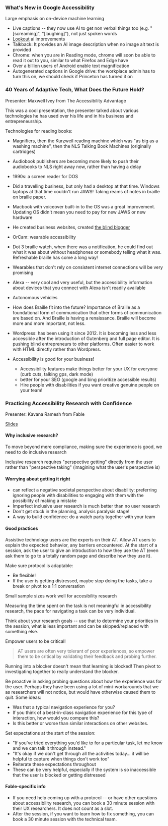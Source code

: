 ### What's New in Google Accessibility

Large emphasis on on-device machine learning

* Live captions -- they now use AI to get non verbal things too (e.g. "[screaming]", "[laughing]"), not just spoken words 
* [Lookout](https://support.google.com/accessibility/android/answer/9031274?hl=en) ai improvements
* Talkback: It provides an AI image description when no image alt text is provided
* Chrome: when you are in Reading mode, chrome will soon be able to read it out to you, similar to what Firefox and Edge have
* Over a billion users of Android enable text magnification 
* Autogenerated captions in Google drive: the workplace admin has to turn this on, we should check if Princeton has turned it on 

### 40 Years of Adaptive Tech, What Does the Future Hold?

Presenter: Maxwell Ivey from The Accessibility Advantage

This was a cool presentation, the presenter talked about various technologies he has used over his life and in his business and entrepreneurship.

Technologies for reading books:
* Magnifiers, then the Kurzweil reading machine which was "as big as a washing machine", then the NLS Talking Book Machines (originally cartridges)
* Audiobook publishers are becoming more likely to push their audiobooks to NLS right away now, rather than having a delay

* 1990s: a screen reader for DOS
* Did a travelling business, but only had a desktop at that time.  Windows laptops at that time couldn't run JAWS!  Taking reams of notes in braille on braille paper.
* Macbook with voiceover built-in to the OS was a great improvement.  Updating OS didn't mean you need to pay for new JAWS or new hardware
* He created business websites, created [the blind blogger](https://theblindblogger.net/)
* OrCam: wearable accessibility
* Dot 3 braille watch, when there was a notification, he could find out what it was about without headphones or somebody telling what it was.  Refreshable braille has come a long way!
* Wearables that don't rely on consistent internet connections will be very promising
* Alexa -- very cool and very useful, but the accessibility information about devices that you connect with Alexa isn't readily available
* Autonomous vehicles
* How does Braille fit into the future?  Importance of Braille as a foundational form of communication that other forms of communication are based on.  And Braille is having a renaissance.  Braille will become more and more important, not less.
* Wordpress: has been using it since 2012.  It is becoming less and less accessible after the introduction of Gutenberg and full page editor.  It is pushing blind entrepreneurs to other platforms. Often easier to work with HTML directly rather than Wordpress.
* Accessibility is good for your business!
    * Accessibility features make things better for your UX for everyone (curb cuts, talking gps, dark mode)
    * better for your SEO (google and bing prioritize accessible results)
    * Hire people with disabilities if you want creative genuine people on your team!

### Practicing Accessibility Research with Confidence

Presenter: Kavana Ramesh from Fable

[Slides](https://share.interfree.ca/app/open/59gSnit3Xq7-CgjJUEbdL6K-4ziwMbQbu7t-54pJtv82iyt?view=1)


#### Why inclusive research?

To move beyond mere compliance, making sure the experience is good, we need to do inclusive research

Inclusive research requires "perspective getting" directly from the user rather than "perspective taking" (imagining what the user's perspective is)

#### Worrying about getting it right

* can reflect a negative societal perspective about disability: preferring ignoring people with disabilities to engaging with them with the possibility of making a mistake
* Imperfect inclusive user research is much better than no user research
* Don't get stuck in the planning, analysis paralysis stage!
* A way to build confidence: do a watch party together with your team

#### Good practices

Assistive technology users are the experts on their AT.  Allow AT users to explain the expected behavior, any barriers encountered.  At the start of a session, ask the user to give an introduction to how they use the AT (even ask them to go to a totally random page and describe how they use it).

Make sure protocol is adaptable:
* Be flexible!
* If the user is getting distressed, maybe stop doing the tasks, take a break or pivot to a 1:1 conversation

Small sample sizes work well for accesibility research

Measuring the time spent on the task is not meaningful in accessibility research, the pace for navigating a task can be very individual.

Think about your research goals -- use that to determine your priorities in the session, what is less important and can be skipped/replaced with something else.

Empower users to be critical!

> AT users are often very tolerant of poor experiences, so empower them to be critical by validating their feedback and probing further.

Running into a blocker doesn't mean that learning is blocked!  Then pivot to investigating together to really understand the blocker.

Be proactive in asking probing questions about how the experience was for the user.  Perhaps they have been using a lot of mini-workarounds that we as researchers will not notice, but would have otherwise caused them to quit.  Some ideas:
* Was that a typical navigation experience for you?
* If you think of a best-in-class navigation experience for this type of interaction, how would you compare this?
* Is this better or worse than similar interactions on other websites.

Set expectations at the start of the session:
* "If you've tried everything you'd like to for a particular task, let me know and we can talk it through instead."
* "It's okay if we don't get through all the activities today… it will be helpful to capture when things don't work too"
* Reiterate these expectations throughout
* These can be very helpful, especially if the system is so inaccessible that the user is blocked or getting distressed

#### Fable-specific info

* If you need help coming up with a protocol -- or have other questions about accessibility research, you can book a 30 minute session with their UX researchers.  It does not count as a slot.
* After the session, if you want to learn how to fix something, you can book a 30 minute session with the technical team.
